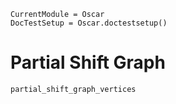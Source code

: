 ```@meta
CurrentModule = Oscar
DocTestSetup = Oscar.doctestsetup()
```

# Partial Shift Graph

```@docs
partial_shift_graph_vertices
```
